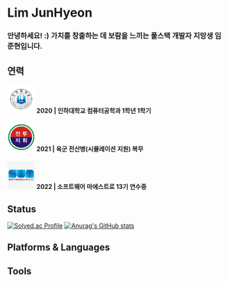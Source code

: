 # Lim JunHyeon

### 안녕하세요! :) 가치를 창출하는 데 보람을 느끼는 풀스택 개발자 지망생 임준현입니다.


## 연력
#### <img src="./images/inha.png" width="64" height="64" /> 2020 | 인하대학교 컴퓨터공학과 1학년 1학기
#### <img src="./images/bctp.jpeg" width="64" height="64" /> 2021 | 육군 전산병(시뮬레이션 지원) 복무
#### <img src="./images/swm.jpeg" width="64" height="64" /> 2022 | 소프트웨어 마에스트로 13기 연수중

## Status
[![Solved.ac Profile](http://mazassumnida.wtf/api/v2/generate_badge?boj=wnsgus821)](https://solved.ac/wnsgus821/)
[![Anurag's GitHub stats](https://github-readme-stats.vercel.app/api?username=AimHigher77)](https://github.com/anuraghazra/github-readme-stats)



## Platforms & Languages


## Tools
<!---
AimHigher77/AimHigher77 is a ✨ special ✨ repository because its `README.md` (this file) appears on your GitHub profile.
You can click the Preview link to take a look at your changes.
--->
